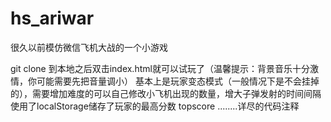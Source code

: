 # hs_ariwar
很久以前模仿微信飞机大战的一个小游戏

git clone 到本地之后双击index.html就可以试玩了（温馨提示：背景音乐十分激情，你可能需要先把音量调小）
    基本上是玩家变态模式（一般情况下是不会挂掉的），需要增加难度的可以自己修改小飞机出现的数量，增大子弹发射的时间间隔
    使用了localStorage储存了玩家的最高分数 topscore ........详尽的代码注释
